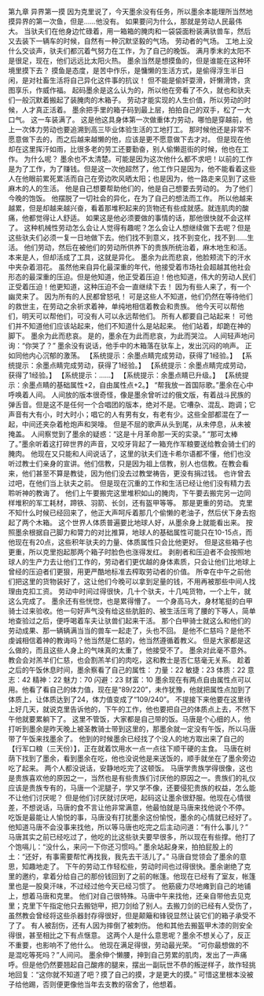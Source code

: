 第九章 异界第一摸
因为克里说了，今天墨余没有任务，所以墨余本能理所当然地摸异界的第一次鱼，但是……他没有。
如果要问为什么，那就是劳动人民最伟大。
当驮夫们在他身边忙碌着，用一箱箱的腌肉和一袋袋面粉装满驮兽车，然后又去装下一辆车的时候，自然有一种沉默坚毅的气场。
劳动者的气场。
工地上没什么交谈声，驮夫们都沉着气努力在工作，为了自己的晚饭。
满月季末的太阳不是很足，现在，他们远远比太阳火热。
墨余当然是想摸鱼的，但是谁能在这种环境里摸下去？
摸鱼是态度，是苦中作乐，是慵懒的生活方式，是偷得浮生半日闲，是对社畜生活将自己异化这件事的抗议！
但不能是偷奸耍滑，奸懒滑馋，贪图享乐，作威作福。
起码墨余是这么认为的，所以他在旁看了不久，就也和驮夫们一般沉默着搬起了装腌肉的木箱子。
劳动才能实现的人生价值，所以劳动的时候，人才真正活着。
墨余把手里的箱子码到最上层，拍拍自己的双手，松了一大口气。
这一车装满了。
这是他这具身体第一次做重体力劳动，哪怕是穿越前，他上一次体力劳动也要追溯到高三毕业体验生活的工地打工。
那时候他还是非常不愿意做下去的，而之后越来越懒的他，应该是更不愿意做下去才对。
但是现在他却在这里挥汗如雨，比很多老的劳工还要勤奋，别人偷懒逛街的时候，他也在工作。
为什么呢？
墨余也不太清楚。可能是因为这次他什么都不求吧！以前的工作是为了工作，为了赚钱。但是这一次他超然了，他工作只是因为，他不能看着这些人在他眼前累死累活而自己在旁边吹风晒太阳；也是因为，他一路走来见到了这些麻木的人的生活。
他是自己想要帮助他们的，他是自己想要去劳动的。
为了他们今晚的饱饭。
他摆脱了一切社会的异化，在为了自己的想法而工作。
所以他越来越累，但是却越来越兴奋，看着那堆积起来的货物还有些成就感。就连肌肉的酸痛，他都觉得让人舒适。
如果这是他必须要做的事情的话，那他很快就不会这样了。
这种机械性劳动怎么会让人觉得有趣呢？怎么会让人想继续做下去呢？但是这些驮夫们必须一复一日地做下去。他们找不到意义，找不到变化，找不到……生活。
他们劳动，然后在被他们的劳动所供养下的贵族所统治着，麻木地生和活。
本来是人，但却活成了工具，这就是异化。
墨余为此而悲哀，他脸颊流下的汗水中夹杂着泪花。
虽然他来自异化最深重的年代，他接受着市场社会超越其他社会形态的最深重的压迫。但是他知道，他正受着压迫！他也知道，伟大的劳动人民们正受着压迫！他更知道，这种压迫不会一直继续下去！
因为有些人来了，有一个幽灵来了。
因为所有的人民都曾怒吼！
可是这些人不知道，他们仍然在等待他们的救世主，在劳动之余祈求着神，单纯地相信着教会和贵族。
他今天可以帮他们，明天可以帮他们，可没有人可以永远帮他们。
所有人都要自己站起来！
可他们并不知道他们应该站起来，他们不知道什么是站起来。
他们站着，却跪在神的脚下。
墨余为此而悲哀。
是的，墨余在为此而悲哀，为此而哭泣。
人间轻声地问询：“你哭了？”
墨余没有说话，他手中的木箱落在驮车上，发出沉闷的响声。
正如同他内心沉郁的激荡。
【系统提示：余墨点睛完成劳动，获得了1经验。】
【系统提示：余墨点睛完成劳动，获得了1经验。】
【系统提示：余墨点睛完成劳动，获得了1经验。】
【系统提示：……】
【系统提示：余墨点睛已升级。】
【系统提示：余墨点睛的基础属性+2，自由属性点+2。】
“帮我放一首国际歌。”墨余在心中呼唤着人间。
人间放的版本很奇怪，像是墨余曾听过的俄文版，有着战斗民族的弹舌音。但是这不是任何一个合唱团的版本，绝对不是。它嘈杂、混乱、跑调；它声音有大有小，时大时小；唱它的人有男有女，有老有少。这些全部都混在了一起，中间还夹杂着枪炮声和哭嚎。
但是不屈的歌声从头到尾，从未停息，从未被掩盖。
人间察觉到了墨余的疑惑：“这是十月革命那一天的实录。”
“那可太棒了。”墨余听着这打碎世界的声音，又咬牙背起了一箱充作军粮要送给教会骑士们的腌肉。
他现在又只能和人间说话了，这里的驮夫们连卡希尔语都不懂，他们也没听过教士们亲身的宣讲。他们信教，只是因为祖上信教，别人也信教。在教会看来，他们甚至不算是教徒，因为他们没去过教堂祷告，更没有捐过钱。
也许曾去过吧，在他们当上驮夫之前。
但是现在沉重的工作和生活已经让他们没有精力去聆听神的教诲了。
他们上午要搬完这里堆积如山的腌肉，下午要去搬完另一边同样堆积的军工耗材，蹄铁、羽箭、长剑，还有盔甲等等。
那是更重的劳动。
克里不知什么时候已经回来了，他正大声呵斥着那几个偷懒的老油子，然后伏下身去抱起了两个木箱。
这个世界人体质普遍要比地球人好，从墨余身上就能看出来。
按照墨余根据自己脚力和膂力的对比推算，地球人的基础属性可能只在10-15点，而他现在有20点，这些积年驮夫的力量、体质属性只会比他更好。
但是这些箱子也更重，所以克里抱起那两个箱子时脸色也涨得发红。
剥削者和压迫者不会按照地球人的生产力去让他们工作的，劳动者们更优越的身体素质，只会让他们比地球上曾经的压迫者们更狠，用更严酷地标准去榨取劳动者的价值。
所幸在中午之前他们把这里的货物装好了，这让他们今晚可以拿到足量的钱，不用再被那些中间人找理由克扣工资。
劳动中时间过得很快，几十个驮夫，十几吨货物，一个上午，就这么完成了。
墨余还有些恍惚，也是累得懵了。
一个身高马大，身材笔挺的白甲骑士过来验收。他一句好声气没有给这些肮脏的、被生活压弯了腰的下等人，简单地查验过之后，便呼喝着车夫让驮兽们起来干活。
那个白甲骑士就这么和他们的劳动成果、那一辆辆满当当的兽车一起走了，头也不回。
是他不仁慈吗？是他不虔诚相信着神的教诲吗？他当然是仁慈的，他当然遵循着教义。
但是大家都是这么做的，而且这些人身上的气味真的太重了，他接受不了。
墨余对此毫不意外。
教会会对羔羊们仁慈，也会割羔羊们的肉吃，这和教士是否仁慈毫无关系。
趁着之后的午饭休息时间，墨余察看了自己的属性：
力量：22 敏捷：23
体质：22 意志：42
精神：22 魅力：70
闪避：23 财富：10
墨余现在有两点自由属性点可以用。他看了看自己的体力值，现在是“89/220”，未作犹豫，他就把属性点加到了体质上，让体质达到了24，体力值变成了“109/240”。
不提接下来他要在这里待上好几天，就说克里告诉他的，下午的工作，他也要把自己的体质点上去，不然下午他就要累躺下了。
这里不管饭，大家都是自己带的饭。马唐是个心细的人，他打听到墨余是昨天晚上被圣教骑士带到这里的，那墨余就一定没有午饭，所以马唐带了午饭来找墨余了。
他到的时候墨余已经找了个没人的地方取出来了自己的【行军口粮（三天份）】，正在就着饮用水一点一点往下顺干硬的主食。
马唐在树荫下找到了墨余，看到墨余在吃，他也没说他是来送饭的，顺手就坐在了墨余旁边吃了起来。
两个人都没说话，安静地吃完了这顿饭。
马唐学贵族学得很像，这也是贵族喜欢他的原因之一，当然也是有些贵族们讨厌他的原因之一。贵族们的礼仪应该是贵族专有的，马唐一个泥腿子，学又学不像，还要侵犯贵族的权益，怎么能不让他们讨厌呢？
但是他们讨厌就讨厌吧，起码这让墨余很舒服。他现在心情很差，不想说话，马唐的食不言让他非常满意，他最怕就是马唐来找他说个不停。
吃饭是最能让人愉悦的事，马唐没有打扰墨余这份愉悦，墨余的心情就已经好了。他知道马唐不会没事来找他，所以等马唐也吃完之后主动问道：“有什么事儿？”
马唐其实之前已经吃过了，他吃的比这些驮夫要早很多，所以现在有些撑。他打了个饱嗝儿：“没什么，来问一下你还习惯吗。”
墨余站起身来，拍拍屁股上的土：“还好，有事需要帮忙再找我，我先去干活儿了。”
马唐自觉领会了墨余的意思，知趣地走了。
下午的劳动工作轻松些，劳动时间也过得很快。墨余谢绝了克里的邀约，拿着分给自己的那份钱回到了之前的帐篷。他现在已经有了室友，帐篷里也是一股臭汗味，不过经过他今天已经习惯了。
他筋疲力尽地瘫到自己的地铺上，想着马唐和克里。
他们对自己很特殊。马唐中午来找他，还亲自带他去见克里；克里下午指定他只去搬铠甲，把刀剑给了别人。去搬刀剑的已经有人受伤了，虽然教会曾经将这些杀器封存得很好，但是颠簸和锋锐显然让装它们的箱子承受不了了。
有人被刮伤，还有人因为摔倒了被刺伤。
他和其他去搬盔甲木漆的则安全得很，甚至相比之下有点惬意。
这两个人是什么意思呢？墨余不想关心了，反正不重要，也影响不了他什么。
他现在满足得很，劳动最光荣。
“可你最想做的不是混吃等死吗？”人间问。
墨余伸个懒腰，抻到自己劳累的肌肉，发出了一声痛呼。但是他仍然要翘起自己酸疼的腿来，摆出一副玩世不恭的叛逆样子，故作轻挑地回复：“这你就不知道了吧？摸了自己的摸，才是更大的摸。”
可惜这里根本没被子给他踢，否则便更像他当年去支教的宿舍了，他想着。